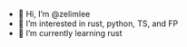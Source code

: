 - 👋 Hi, I’m @zelimlee
- 👀 I’m interested in rust, python, TS, and FP
- 🌱 I’m currently learning rust

<!---
zelimlee/zelimlee is a ✨ special ✨ repository because its `README.md` (this file) appears on your GitHub profile.
You can click the Preview link to take a look at your changes.
--->
